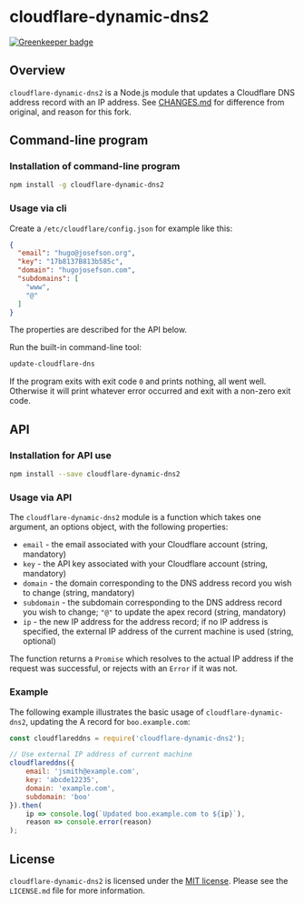 # cloudflare-dynamic-dns2 #

[![Greenkeeper badge](https://badges.greenkeeper.io/hugojosefson/cloudflare-dynamic-dns2.svg)](https://greenkeeper.io/)

## Overview ##

`cloudflare-dynamic-dns2` is a Node.js module that updates a Cloudflare DNS address record with an
IP address. See [CHANGES.md](CHANGES.md) for difference from original, and reason for this fork.

## Command-line program ##

### Installation of command-line program ###

```bash
npm install -g cloudflare-dynamic-dns2
```

### Usage via cli ###

Create a `/etc/cloudflare/config.json` for example like this:

```json
{
  "email": "hugo@josefson.org",
  "key": "17b8137B813b585c",
  "domain": "hugojosefson.com",
  "subdomains": [
    "www",
    "@"
  ]
}
```

The properties are described for the API below.

Run the built-in command-line tool:

```bash
update-cloudflare-dns
```

If the program exits with exit code `0` and prints nothing, all went well. Otherwise it will print
whatever error occurred and exit with a non-zero exit code.

## API ##

### Installation for API use ##

```bash
npm install --save cloudflare-dynamic-dns2
```

### Usage via API

The `cloudflare-dynamic-dns2` module is a function which takes one argument, an options object, with
the following properties:

* `email` - the email associated with your Cloudflare account (string, mandatory)
* `key` - the API key associated with your Cloudflare account (string, mandatory)
* `domain` - the domain corresponding to the DNS address record you wish to change (string, mandatory)
* `subdomain` - the subdomain corresponding to the DNS address record you wish to change; `"@"` to
update the apex record (string, mandatory)
* `ip` - the new IP address for the address record; if no IP address is specified, the external IP
address of the current machine is used (string, optional)

The function returns a `Promise` which resolves to the actual IP address if the request was
successful, or rejects with an `Error` if it was not.

### Example ##

The following example illustrates the basic usage of `cloudflare-dynamic-dns2`, updating the A
record for `boo.example.com`:

```js
const cloudflareddns = require('cloudflare-dynamic-dns2');

// Use external IP address of current machine
cloudflareddns({
    email: 'jsmith@example.com',
    key: 'abcde12235',
    domain: 'example.com',
    subdomain: 'boo'
}).then(
    ip => console.log(`Updated boo.example.com to ${ip}`),
    reason => console.error(reason)
);
```

## License ##

`cloudflare-dynamic-dns2` is licensed under the [MIT license](http://opensource.org/licenses/MIT). Please see the
`LICENSE.md` file for more information.
